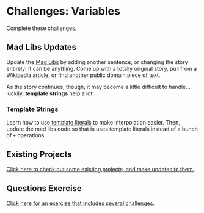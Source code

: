 # Challenges: Variables
Complete these challenges.

## Mad Libs Updates
Update the [Mad Libs](MadLibsCodeAlong.md) by adding another sentence, or changing the story entirely! It can be anything. Come up with a totally original story, pull from a Wikipedia article, or find another public domain piece of text.

As the story continues, though, it may become a little difficult to handle... luckily, **template strings** help a lot!

### Template Strings
Learn how to use [template literals](https://www.w3schools.com/js/js_string_templates.asp) to make interpolation easier. Then, update the mad libs code so that is uses template literals instead of a bunch of `+` operations.

## Existing Projects
[Click here to check out some existing projects, and make updates to them.](ExistingProjects.md)

## Questions Exercise
[Click here for an exercise that includes several challenges.](QuestionsExercise.md)
